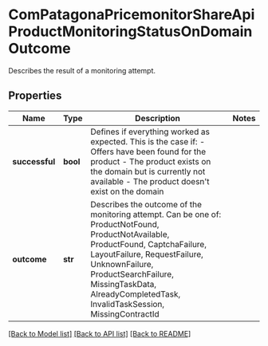 # ComPatagonaPricemonitorShareApiProductMonitoringStatusOnDomainOutcome

Describes the result of a monitoring attempt.
## Properties
Name | Type | Description | Notes
------------ | ------------- | ------------- | -------------
**successful** | **bool** | Defines if everything worked as expected. This is the case if: - Offers have been found for the product - The product exists on the domain but is currently not available - The product doesn&#39;t exist on the domain | 
**outcome** | **str** | Describes the outcome of the monitoring attempt. Can be one of: ProductNotFound, ProductNotAvailable, ProductFound, CaptchaFailure, LayoutFailure, RequestFailure, UnknownFailure, ProductSearchFailure, MissingTaskData, AlreadyCompletedTask, InvalidTaskSession, MissingContractId | 

[[Back to Model list]](../README.md#documentation-for-models) [[Back to API list]](../README.md#documentation-for-api-endpoints) [[Back to README]](../README.md)


